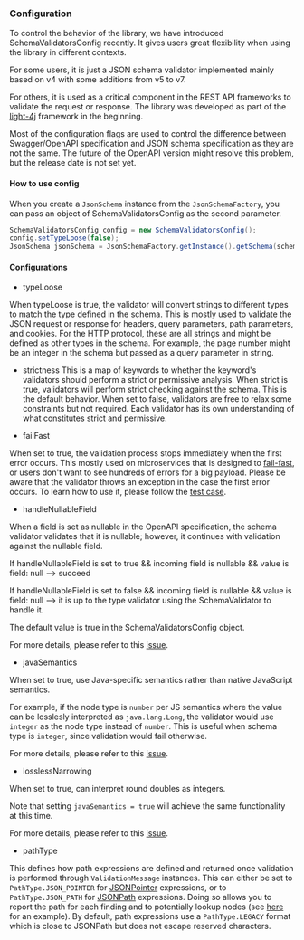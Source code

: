 ### Configuration

To control the behavior of the library, we have introduced SchemaValidatorsConfig recently. It gives users great flexibility when using the library in different contexts. 

For some users, it is just a JSON schema validator implemented mainly based on v4 with some additions from v5 to v7. 

For others, it is used as a critical component in the REST API frameworks to validate the request or response. The library was developed as part of the [light-4j](https://github.com/networknt/light-4j) framework in the beginning. 

Most of the configuration flags are used to control the difference between Swagger/OpenAPI specification and JSON schema specification as they are not the same. The future of the OpenAPI version might resolve this problem, but the release date is not set yet. 

#### How to use config

When you create a `JsonSchema` instance from the `JsonSchemaFactory`, you can pass an object of SchemaValidatorsConfig as the second parameter. 

```java
SchemaValidatorsConfig config = new SchemaValidatorsConfig();
config.setTypeLoose(false);
JsonSchema jsonSchema = JsonSchemaFactory.getInstance().getSchema(schema, config);
```

#### Configurations

* typeLoose

When typeLoose is true, the validator will convert strings to different types to match the type defined in the schema. This is mostly used to validate the JSON request or response for headers, query parameters, path parameters, and cookies. For the HTTP protocol, these are all strings and might be defined as other types in the schema. For example, the page number might be an integer in the schema but passed as a query parameter in string. 

* strictness
This is a map of keywords to whether the keyword's validators should perform a strict or permissive analysis. When strict is true, validators will perform strict checking against the schema.
This is the default behavior. When set to false, validators are free to relax some constraints but not required. Each validator has its own understanding of what constitutes strict and
permissive.

* failFast

When set to true, the validation process stops immediately when the first error occurs. This mostly used on microservices that is designed to [fail-fast](https://www.networknt.com/architecture/fail-fast/), or users don't want to see hundreds of errors for a big payload. Please be aware that the validator throws an exception in the case the first error occurs. To learn how to use it, please follow the [test case](https://github.com/networknt/json-schema-validator/blob/master/src/test/java/com/networknt/schema/V4JsonSchemaTest.java#L352). 

* handleNullableField

When a field is set as nullable in the OpenAPI specification, the schema validator validates that it is nullable; however, it continues with validation against the nullable field.

If handleNullableField is set to true && incoming field is nullable && value is field: null --> succeed

If handleNullableField is set to false && incoming field is nullable && value is field: null --> it is up to the type validator using the SchemaValidator to handle it.

The default value is true in the SchemaValidatorsConfig object. 

For more details, please refer to this [issue](https://github.com/networknt/json-schema-validator/issues/183). 

* javaSemantics

When set to true, use Java-specific semantics rather than native JavaScript semantics.

For example, if the node type is `number` per JS semantics where the value can be losslesly interpreted as `java.lang.Long`, the validator would use `integer` as the node type instead of `number`. This is useful when schema type is `integer`, since validation would fail otherwise.

For more details, please refer to this [issue](https://github.com/networknt/json-schema-validator/issues/334).

* losslessNarrowing

When set to true, can interpret round doubles as integers.

Note that setting `javaSemantics = true` will achieve the same functionality at this time.

For more details, please refer to this [issue](https://github.com/networknt/json-schema-validator/issues/344).

* pathType

This defines how path expressions are defined and returned once validation is performed through `ValidationMessage` instances. This can either be set to `PathType.JSON_POINTER` for [JSONPointer](https://www.rfc-editor.org/rfc/rfc6901.html) expressions,
or to `PathType.JSON_PATH` for [JSONPath](https://datatracker.ietf.org/doc/draft-ietf-jsonpath-base/) expressions. Doing so allows you to report the path for each finding and to potentially lookup nodes
(see [here](https://github.com/networknt/json-schema-validator/blob/c41df270a71f8423c63cfaa379d2e9b3f570b73e/doc/yaml-line-numbers.md#scenario-2---validationmessage-line-locations) for an example). By default, path expressions use a
`PathType.LEGACY` format which is close to JSONPath but does not escape reserved characters.
